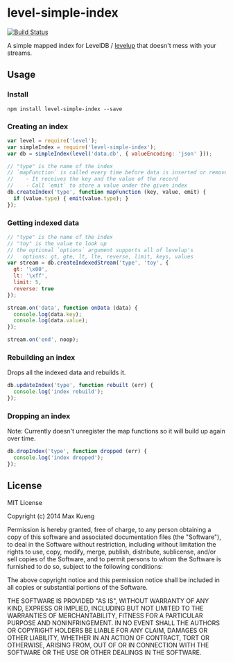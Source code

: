 level-simple-index
==================

[![Build Status](https://secure.travis-ci.org/maxkueng/level-simple-index.png?branch=master)](http://travis-ci.org/maxkueng/level-simple-index)

A simple mapped index for LevelDB / [levelup](https://www.npmjs.org/package/levelup) that doesn't mess with your streams.

## Usage

### Install

```
npm install level-simple-index --save
```

### Creating an index


```javascript
var level = require('level');
var simpleIndex = require('level-simple-index');
var db = simpleIndex(level('data.db', { valueEncoding: 'json' }));

// "type" is the name of the index
// `mapFunction` is called every time before data is inserted or removed
//    - It receives the key and the value of the record
//    - Call `emit` to store a value under the given index
db.createIndex('type', function mapFunction (key, value, emit) {
  if (value.type) { emit(value.type); }
});
```

### Getting indexed data

```javascript
// "type" is the name of the index
// "toy" is the value to look up
// the optional `options` argument supports all of levelup's
//   options: gt, gte, lt, lte, reverse, limit, keys, values
var stream = db.createIndexedStream('type', 'toy', {
  gt: '\x00',
  lt: '\xff',
  limit: 5,
  reverse: true
});

stream.on('data', function onData (data) {
  console.log(data.key);
  console.log(data.value);
});

stream.on('end', noop);
```

### Rebuilding an index

Drops all the indexed data and rebuilds it.

```javascript
db.updateIndex('type', function rebuilt (err) {
  console.log('index rebuild');
});
```

### Dropping an index

Note: Currently doesn't unregister the map functions so it will build up again over time.

```javascript
db.dropIndex('type', function dropped (err) {
  console.log('index dropped');
});
```

## License

MIT License

Copyright (c) 2014 Max Kueng

Permission is hereby granted, free of charge, to any person obtaining
a copy of this software and associated documentation files (the
"Software"), to deal in the Software without restriction, including
without limitation the rights to use, copy, modify, merge, publish,
distribute, sublicense, and/or sell copies of the Software, and to
permit persons to whom the Software is furnished to do so, subject to
the following conditions:

The above copyright notice and this permission notice shall be
included in all copies or substantial portions of the Software.

THE SOFTWARE IS PROVIDED "AS IS", WITHOUT WARRANTY OF ANY KIND,
EXPRESS OR IMPLIED, INCLUDING BUT NOT LIMITED TO THE WARRANTIES OF
MERCHANTABILITY, FITNESS FOR A PARTICULAR PURPOSE AND
NONINFRINGEMENT. IN NO EVENT SHALL THE AUTHORS OR COPYRIGHT HOLDERS BE
LIABLE FOR ANY CLAIM, DAMAGES OR OTHER LIABILITY, WHETHER IN AN ACTION
OF CONTRACT, TORT OR OTHERWISE, ARISING FROM, OUT OF OR IN CONNECTION
WITH THE SOFTWARE OR THE USE OR OTHER DEALINGS IN THE SOFTWARE.
